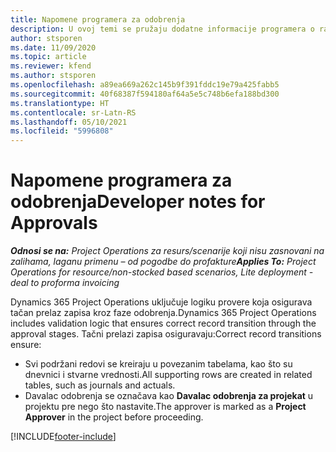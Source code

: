 ```yaml
---
title: Napomene programera za odobrenja
description: U ovoj temi se pružaju dodatne informacije programera o radu sa odobrenjima.
author: stsporen
ms.date: 11/09/2020
ms.topic: article
ms.reviewer: kfend
ms.author: stsporen
ms.openlocfilehash: a89ea669a262c145b9f391fddc19e79a425fabb5
ms.sourcegitcommit: 40f68387f594180af64a5e5c748b6efa188bd300
ms.translationtype: HT
ms.contentlocale: sr-Latn-RS
ms.lasthandoff: 05/10/2021
ms.locfileid: "5996808"
---
```

# <a name="developer-notes-for-approvals"></a><span data-ttu-id="8e23f-103">Napomene programera za odobrenja</span><span class="sxs-lookup"><span data-stu-id="8e23f-103">Developer notes for Approvals</span></span>

<span data-ttu-id="8e23f-104">_**Odnosi se na:** Project Operations za resurs/scenarije koji nisu zasnovani na zalihama, laganu primenu – od pogodbe do profakture_</span><span class="sxs-lookup"><span data-stu-id="8e23f-104">_**Applies To:** Project Operations for resource/non-stocked based scenarios, Lite deployment - deal to proforma invoicing_</span></span>

<span data-ttu-id="8e23f-105">Dynamics 365 Project Operations uključuje logiku provere koja osigurava tačan prelaz zapisa kroz faze odobrenja.</span><span class="sxs-lookup"><span data-stu-id="8e23f-105">Dynamics 365 Project Operations includes validation logic that ensures correct record transition through the approval stages.</span></span> <span data-ttu-id="8e23f-106">Tačni prelazi zapisa osiguravaju:</span><span class="sxs-lookup"><span data-stu-id="8e23f-106">Correct record transitions ensure:</span></span> 

  - <span data-ttu-id="8e23f-107">Svi podržani redovi se kreiraju u povezanim tabelama, kao što su dnevnici i stvarne vrednosti.</span><span class="sxs-lookup"><span data-stu-id="8e23f-107">All supporting rows are created in related tables, such as journals and actuals.</span></span>
  - <span data-ttu-id="8e23f-108">Davalac odobrenja se označava kao **Davalac odobrenja za projekat** u projektu pre nego što nastavite.</span><span class="sxs-lookup"><span data-stu-id="8e23f-108">The approver is marked as a **Project Approver** in the project before proceeding.</span></span>


[!INCLUDE[footer-include](../includes/footer-banner.md)]